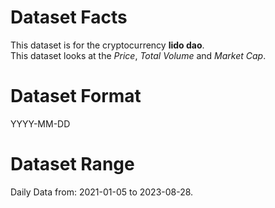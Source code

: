 # Dataset Facts

This dataset is for the cryptocurrency **lido dao**.    
This dataset looks at the _Price_, _Total Volume_ and _Market Cap_.   

# Dataset Format  

YYYY-MM-DD    

# Dataset Range    

Daily Data from: 2021-01-05 to 2023-08-28.    
 
 